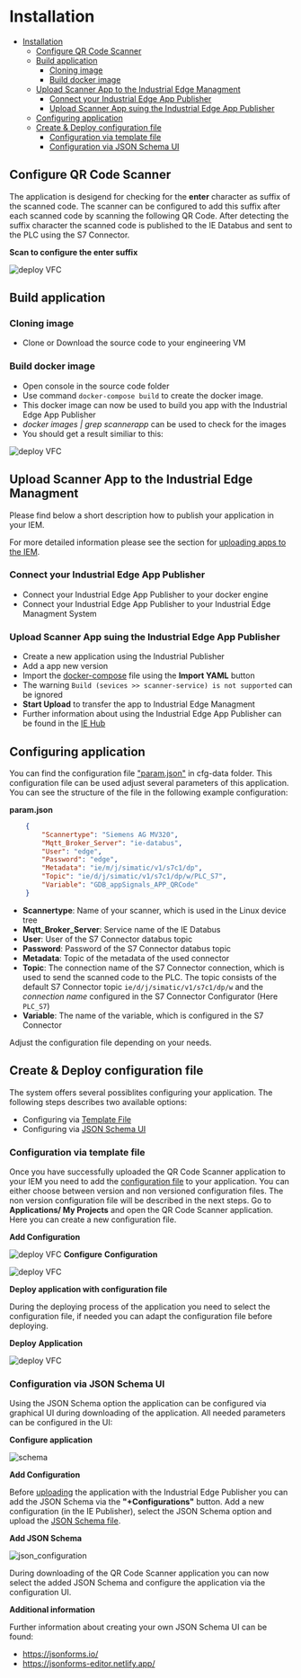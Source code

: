 # Installation

- [Installation](#installation)
  - [Configure QR Code Scanner](#configure-qr-code-scanner)
  - [Build application](#build-application)
    - [Cloning image](#cloning-image)
    - [Build docker image](#build-docker-image)
  - [Upload Scanner App to the Industrial Edge Managment](#upload-scanner-app-to-the-industrial-edge-managment)
    - [Connect your Industrial Edge App Publisher](#connect-your-industrial-edge-app-publisher)
    - [Upload Scanner App suing the Industrial Edge App Publisher](#upload-scanner-app-suing-the-industrial-edge-app-publisher)
  - [Configuring application](#configuring-application)
  - [Create & Deploy configuration file](#create--deploy-configuration-file)
    - [Configuration via template file](#configuration-via-template-file)
    - [Configuration via JSON Schema UI](#configuration-via-json-schema-ui)
  
## Configure QR Code Scanner

The application is desigend for checking for the **enter** character as suffix of the scanned code. The scanner can be configured to add this suffix after each scanned code by scanning the following QR Code. After detecting the suffix character the scanned code is published to the IE Databus and sent to the PLC using the S7 Connector.

**Scan to configure the enter suffix**

![deploy VFC](graphics/suffix.png)

## Build application

### Cloning image

- Clone or Download the source code to your engineering VM

### Build docker image

- Open console in the source code folder
- Use command `docker-compose build` to create the docker image.
- This docker image can now be used to build you app with the Industrial Edge App Publisher
- *docker images | grep scannerapp* can be used to check for the images
- You should get a result similiar to this:

![deploy VFC](./graphics/docker_images_scannerapp.png)

## Upload Scanner App to the Industrial Edge Managment

Please find below a short description how to publish your application in your IEM.

For more detailed information please see the section for [uploading apps to the IEM](https://github.com/industrial-edge/upload-app-to-iem).

### Connect your Industrial Edge App Publisher

- Connect your Industrial Edge App Publisher to your docker engine
- Connect your Industrial Edge App Publisher to your Industrial Edge Managment System

### Upload Scanner App suing the Industrial Edge App Publisher

- Create a new application using the Industrial Publisher
- Add a app new version
- Import the [docker-compose](../docker-compose.yml) file using the **Import YAML** button
- The warning `Build (sevices >> scanner-service) is not supported` can be ignored
- **Start Upload** to transfer the app to Industrial Edge Managment
- Further information about using the Industrial Edge App Publisher can be found in the [IE Hub](https://iehub.eu1.edge.siemens.cloud/documents/appPublisher/en/start.html)

## Configuring application

You can find the configuration file ["param.json"](../cfg-data/param.json) in cfg-data folder. This configuration file can be used adjust several parameters of this application. You can see the structure of the file in the following example configuration:

**param.json**
```json
    {
        "Scannertype": "Siemens AG MV320", 
        "Mqtt_Broker_Server": "ie-databus",
        "User": "edge",
        "Password": "edge",
        "Metadata": "ie/m/j/simatic/v1/s7c1/dp",
        "Topic": "ie/d/j/simatic/v1/s7c1/dp/w/PLC_S7",
        "Variable": "GDB_appSignals_APP_QRCode"
    }
```

- **Scannertype**: Name of your scanner, which is used in the Linux device tree
- **Mqtt_Broker_Server**: Service name of the IE Databus
- **User**: User of the  S7 Connector databus topic
- **Password**: Password of the  S7 Connector databus topic
- **Metadata**: Topic of the metadata of the used connector
- **Topic**: The connection name of the S7 Connector connection, which is used to send the scanned code to the PLC. The topic consists of the default S7 Connector topic `ie/d/j/simatic/v1/s7c1/dp/w` and the *connection name* configured in the S7 Connector Configurator (Here `PLC_S7`)
- **Variable**: The name of the variable, which is configured in the S7 Connector

Adjust the configuration file depending on your needs.

## Create & Deploy configuration file

The system offers several possiblites configuring your application. The following steps describes two available options:

- Configuring via [Template File](#configuration-via-template-file)
- Configuring via [JSON Schema UI](#configuration-via-json-schema-ui)

### Configuration via template file

Once you have successfully uploaded the QR Code Scanner application to your IEM you need to add the [configuration file](../cfg-data/param.json) to your application. You can either choose between version and non versioned configuration files. The non version configuration file will be described in the next steps.
Go to **Applications/ My Projects** and open the QR Code Scanner application. Here you can create a new configuration file.

**Add Configuration**

![deploy VFC](./graphics/add_config_file.png)
**Configure** **Configuration**

![deploy VFC](./graphics/configure_config.png)

**Deploy application with configuration file**

During the deploying process of the application you need to select the configuration file, if needed you can adapt the configuration file before deploying.

**Deploy** **Application**

![deploy VFC](./graphics/deploy_config.png)

### Configuration via JSON Schema UI

Using the JSON Schema option the application can be configured via graphical UI during downloading of the application. All needed parameters can be configured in the UI:

**Configure application**

![schema](./graphics/json_schema_ui.png)

**Add Configuration**

Before [uploading](#upload-scanner-app-to-the-industrial-edge-managment) the application with the Industrial Edge Publisher you can add the JSON Schema via the **"+Configurations"** button. Add a new configuration (in the IE Publisher), select the JSON Schema option and upload the [JSON Schema file](../cfg-data/json_schema/).

**Add JSON Schema**

![json_configuration](./graphics/json_schema_configuration.png)

During downloading of the QR Code Scanner application you can now select the added JSON Schema and configure the application via the configuration UI.

**Additional information** 

Further information about creating your own JSON Schema UI can be found:
- https://jsonforms.io/
- https://jsonforms-editor.netlify.app/
